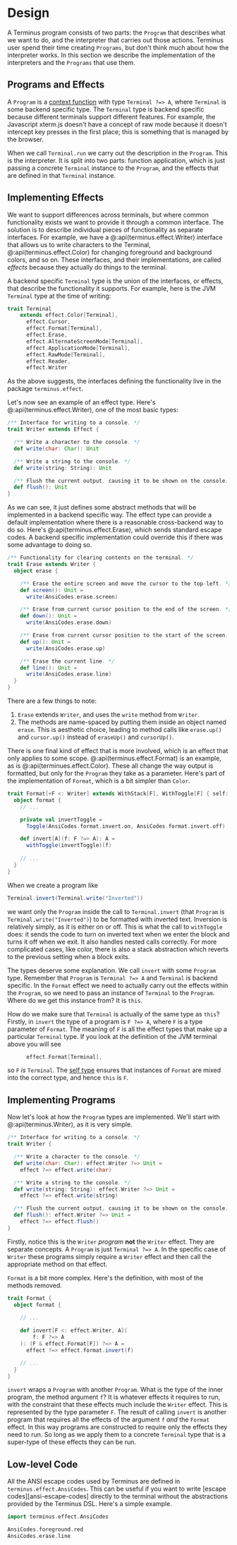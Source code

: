 # Design

A Terminus program consists of two parts: the `Program` that describes what we want to do, and the interpreter that carries out those actions. Terminus user spend their time creating `Programs`, but don't think much about how the interpreter works. In this section we describe the implementation of the interpreters and the `Programs` that use them.

## Programs and Effects

A `Program` is a [context function][context-function] with type `Terminal ?=> A`, where `Terminal` is some backend specific type. The `Terminal` type is backend specific because different terminals support different features. For example, the Javascript xterm.js doesn't have a concept of raw mode because it doesn't intercept key presses in the first place; this is something that is managed by the browser.

When we call `Terminal.run` we carry out the description in the `Program`. This is the interpreter. It is split into two parts: function application, which is just passing a concrete `Terminal` instance to the `Program`, and the effects that are defined in that `Terminal` instance.


## Implementing Effects

We want to support differences across terminals, but where common functionality exists we want to provide it through a common interface. The solution is to describe individual pieces of functionality as separate interfaces. For example, we have a @:api(terminus.effect.Writer) interface that allows us to write characters to the Terminal, @:api(terminus.effect.Color) for changing foreground and background colors, and so on. These interfaces, and their implementations, are called *effects* because they actually do things to the terminal.

A backend specific `Terminal` type is the union of the interfaces, or effects, that describe the functionality it supports. For example, here is the JVM `Terminal` type at the time of writing:

```scala
trait Terminal
    extends effect.Color[Terminal],
      effect.Cursor,
      effect.Format[Terminal],
      effect.Erase,
      effect.AlternateScreenMode[Terminal],
      effect.ApplicationMode[Terminal],
      effect.RawMode[Terminal],
      effect.Reader,
      effect.Writer
```

As the above suggests, the interfaces defining the functionality live in the package `terminus.effect`.

Let's now see an example of an effect type. Here's @:api(terminus.effect.Writer), one of the most basic types:

```scala
/** Interface for writing to a console. */
trait Writer extends Effect {

  /** Write a character to the console. */
  def write(char: Char): Unit

  /** Write a string to the console. */
  def write(string: String): Unit

  /** Flush the current output, causing it to be shown on the console. */
  def flush(): Unit
}
```

As we can see, it just defines some abstract methods that will be implemented in a backend specific way. The effect type can provide a default implementation where there is a reasonable cross-backend way to do so. Here's @:api(terminus.effect.Erase), which sends standard escape codes. A backend specific implementation could override this if there was some advantage to doing so.

```scala
/** Functionality for clearing contents on the terminal. */
trait Erase extends Writer {
  object erase {

    /** Erase the entire screen and move the cursor to the top-left. */
    def screen(): Unit =
      write(AnsiCodes.erase.screen)

    /** Erase from current cursor position to the end of the screen. */
    def down(): Unit =
      write(AnsiCodes.erase.down)

    /** Erase from current cursor position to the start of the screen. */
    def up(): Unit =
      write(AnsiCodes.erase.up)

    /** Erase the current line. */
    def line(): Unit =
      write(AnsiCodes.erase.line)
  }
}
```

There are a few things to note:

1. `Erase` extends `Writer`, and uses the `write` method from `Writer`.
2. The methods are name-spaced by putting them inside an object named `erase`. This is aesthetic choice, leading to method calls like `erase.up()` and `cursor.up()` instead of `eraseUp()` and `cursorUp()`.

There is one final kind of effect that is more involved, which is an effect that only applies to some scope. @:api(terminus.effect.Format) is an example, as is @:api(terminues.effect.Color). These all change the way output is formatted, but only for the `Program` they take as a parameter. Here's part of the implementation of `Format`, which is a bit simpler than `Color`.

```scala
trait Format[+F <: Writer] extends WithStack[F], WithToggle[F] { self: F =>
  object format {
    // ...

    private val invertToggle =
      Toggle(AnsiCodes.format.invert.on, AnsiCodes.format.invert.off)

    def invert[A](f: F ?=> A): A =
      withToggle(invertToggle)(f)
    
    // ...
  }
}
```

When we create a program like 

```scala
Terminal.invert(Terminal.write("Inverted"))
```

we want only the `Program` inside the call to `Terminal.invert` (that `Program` is `Terminal.write("Inverted")`) to be formatted with inverted text. Inversion is relatively simply, as it is either on or off. This is what the call to `withToggle` does: it sends the code to turn on inverted text when we enter the block and turns it off when we exit. It also handles nested calls correctly. For more complicated cases, like color, there is also a stack abstraction which reverts to the previous setting when a block exits.

The types deserve some explanation. We call `invert` with some `Program` type. Remember that `Program` is `Terminal ?=> A` and `Terminal` is backend specific. In the `Format` effect we need to actually carry out the effects within the `Program`, so we need to pass an instance of `Terminal` to the `Program`. Where do we get this instance from? It is `this`. 

How do we make sure that `Terminal` is actually of the same type as `this`? Firstly, in `invert` the type of a program is `F ?=> A`, where `F` is a type parameter of `Format`. The meaning of `F` is all the effect types that make up a particular `Terminal` type. If you look at the definition of the JVM terminal above you will see

```scala
      effect.Format[Terminal],
```

so `F` *is* `Terminal`. The [self type](https://docs.scala-lang.org/tour/self-types.html) ensures that instances of `Format` are mixed into the correct type, and hence `this` is `F`.


## Implementing Programs

Now let's look at how the `Program` types are implemented. We'll start with @:api(terminus.Writer), as it is very simple.

```scala
/** Interface for writing to a console. */
trait Writer {

  /** Write a character to the console. */
  def write(char: Char): effect.Writer ?=> Unit =
    effect ?=> effect.write(char)

  /** Write a string to the console. */
  def write(string: String): effect.Writer ?=> Unit =
    effect ?=> effect.write(string)

  /** Flush the current output, causing it to be shown on the console. */
  def flush(): effect.Writer ?=> Unit =
    effect ?=> effect.flush()
}
```

Firstly, notice this is the `Writer` *program* **not** the `Writer` effect. They are separate concepts. A `Program` is just `Terminal ?=> A`. In the specific case of `Writer` these programs simply require a `Writer` effect and then call the appropriate method on that effect.

`Format` is a bit more complex. Here's the definition, with most of the methods removed.

```scala
trait Format {
  object format {
  
    // ...

    def invert[F <: effect.Writer, A](
        f: F ?=> A
    ): (F & effect.Format[F]) ?=> A =
      effect ?=> effect.format.invert(f)

    // ...
  }
}
```

`invert` wraps a `Program` with another `Program`. What is the type of the inner program, the method argument `f`? It is whatever effects it requires to run, with the constraint that these effects much include the `Writer` effect. This is represented by the type parameter `F`. The result of calling `invert` is another program that requires all the effects of the argument `f` *and* the `Format` effect. In this way programs are constructed to require only the effects they need to run. So long as we apply them to a concrete `Terminal` type that is a super-type of these effects they can be run.


## Low-level Code

All the ANSI escape codes used by Terminus are defined in `terminus.effect.AnsiCodes`.
This can be useful if you want to write [escape codes][ansi-escape-codes] directly to the terminal without the abstractions provided by the Terminus DSL.
Here's a simple example.

```scala mdoc
import terminus.effect.AnsiCodes

AnsiCodes.foreground.red
AnsiCodes.erase.line
```

[context-function]: https://docs.scala-lang.org/scala3/reference/contextual/context-functions.html
